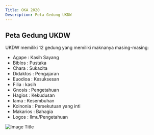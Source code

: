 ```yaml
---
Title: OKA 2020
Description: Peta Gedung UKDW
---
```


## Peta Gedung UKDW

UKDW memiliki 12 gedung yang memiliki maknanya masing-masing:
* Agape : Kasih Sayang 
* Biblos : Pustaka
* Chara : Sukacita
* Didaktos : Pengajaran
* Euodioa : Kesuksesan
* Filia : kasih
* Gnosis : Pengetahuan
* Hagios : Kekudusan
* Iama : Kesembuhan
* Koinonia : Persekutuan yang inti
* Makarios : Bahagia
* Logos : Ilmu/Pengetahuan

![Image Title](%base_url%/assets/images/peta.jpg)